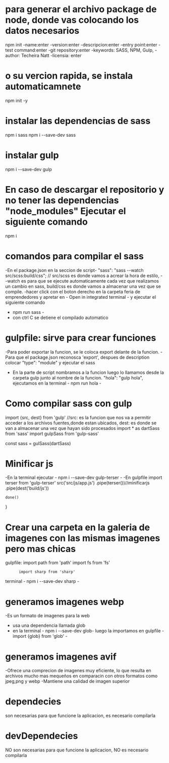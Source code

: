 # para generar el archivo package de node, donde vas colocando los datos necesarios


npm init
-name:enter
-version:enter
-descripcion:enter
-entry point:enter
-test command:enter
-git repository:enter
-keywords: SASS, NPM, Gulp,
-author: Techeira Natt
-licensia: enter


# o su vercion rapida, se instala automaticamnete

npm init -y

# instalar las dependencias de sass
npm i sass
npm i --save-dev sass
# instalar gulp
 npm i --save-dev gulp

# En caso de descargar el repositorio y no tener las dependencias "node_modules" Ejecutar el siguiente comando

npm i

# comandos para compilar el sass
-En el package.json en la seccion de script- "sass": "sass --watch src/scss:build/css";  // src/scss es donde vamos a acrear la hora de estilo, --watch es para que se ejecute automaticamente cada vez que realizamos un cambio en sass, build/css es donde vamos a almacenar una vez que se compile.
-hacer click con el boton derecho en la carpeta feria de emprendedores y apretar en - Open in integrated terminal - 
y ejecutar el siguiente comando
- npm run sass -
- con ctrl C se detiene el compilado automatico

# gulpfile: sirve para crear funciones
-Para poder exportar la funcion, se le coloca export delante de la funcion.
-Para que el package.json reconosca 'export', despues de description colocar "type": "module" y ejecutar el sass
- En la parte de script nombramos a la funcion luego lo llamamos desde la carpeta gulp junto al nombre de la funcion. "hola": "gulp hola", ejecutamos en la terminal - npm run hola -

# Como compilar sass con gulp
import {src, dest} from 'gulp' //src: es la funcion que nos va a permitir acceder a los archivos fuentes,donde estan ubicados, dest: es donde se van a almacenar una vez que hayan sido procesados
import * as dartSass from 'sass'
import gulpSass from 'gulp-sass'

const sass = gulSass(dartSass)

# Minificar js
-En la terminal ejecutar - npm i --save-dev gulp-terser  -
-En gulpfile import terser from 'gulp-terser'
    src('src/js/app.js')
        .pipe(terser())//minificarjs
        .pipe(dest('build/js'))

    done()
}

# Crear una carpeta en la galeria de imagenes con las mismas imagenes pero mas chicas 
 
gulpfile: import path from 'path'
          import fs from 'fs'

          import sharp from 'sharp'

terminal - npm i --save-dev sharp -

# generamos imagenes webp
-Es un formato de imagenes para la web
- usa una dependencia llamada glob
- en la terminal - npm i --save-dev glob-
luego la importamos en gulpfile - import {glob} from 'glob' -

# generamos imagenes avif
-Ofrece una comprecion de imagenes muy eficiente, lo que resulta en archivos mucho mas mequeños en comparacin con otros formatos como jpeg,png y webp
-Mantiene una calidad de imagen superior

# dependecies
son necesarias para que funcione la aplicacion, es necesario compilarla
# devDependecies
NO son necesarias para que funcione la aplicacion, NO  es necesario compilarla